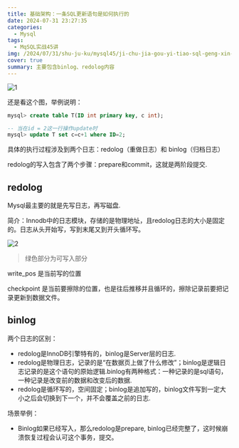 ```yaml
---
title: 基础架构：一条SQL更新语句是如何执行的
date: 2024-07-31 23:27:35
categories:
  - Mysql
tags:
  - MqSQL实战45讲
img: /2024/07/31/shu-ju-ku/mysql45/ji-chu-jia-gou-yi-tiao-sql-geng-xin-yu-ju-shi-ru-he-zhi-xing-de/cover.jpg
cover: true
summary: 主要包含binlog、redolog内容
---
```


![1](1.png)

还是看这个图，举例说明：

```sql
mysql> create table T(ID int primary key, c int);

-- 当在id = 2这一行操作update时
mysql> update T set c=c+1 where ID=2;
```

具体的执行过程涉及到两个日志：redolog（重做日志）和 binlog（归档日志）

redolog的写入包含了两个步骤：prepare和commit，这就是两阶段提交.



## redolog

Mysql最主要的就是先写日志，再写磁盘.

简介：Innodb中的日志模块，存储的是物理地址，且redolog日志的大小是固定的。日志从头开始写，写到末尾又到开头循环写。

![2](20240912233620944.png)

> 绿色部分为可写入部分

write_pos 是当前写的位置

checkpoint 是当前要擦除的位置，也是往后推移并且循环的，擦除记录前要把记录更新到数据文件。

## binlog

两个日志的区别：

- redolog是InnoDB引擎特有的，binlog是Server层的日志.
- redolog是物理日志，记录的是“在数据页上做了什么修改”；binlog是逻辑日志记录的是这个语句的原始逻辑.binlog有两种格式：一种记录的是sql语句，一种记录是改变前的数据和改变后的数据.
- redolog是循环写的，空间固定；binlog是追加写的，binlog文件写到一定大小之后会切换到下一个，并不会覆盖之前的日志.



场景举例：

- Binlog如果已经写入，那么redolog是prepare, binlog已经完整了，这时候崩溃恢复过程会认可这个事务，提交。 
